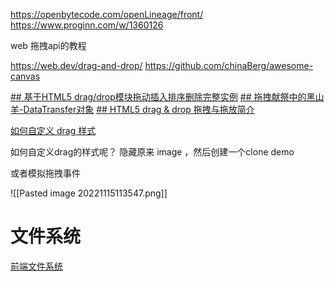 
https://openbytecode.com/openLineage/front/
https://www.proginn.com/w/1360126

web 拖拽api的教程

https://web.dev/drag-and-drop/
https://github.com/chinaBerg/awesome-canvas


[## 基于HTML5 drag/drop模块拖动插入排序删除完整实例](https://www.zhangxinxu.com/wordpress/2016/11/html5-drag-drop-module-insert-sort-delete-demo/)
[## 拖拽献祭中的黑山羊-DataTransfer对象](https://www.zhangxinxu.com/wordpress/2018/09/drag-drop-datatransfer-js/)
[## HTML5 drag & drop 拖拽与拖放简介](https://www.zhangxinxu.com/wordpress/2011/02/html5-drag-drop-%e6%8b%96%e6%8b%bd%e4%b8%8e%e6%8b%96%e6%94%be%e7%ae%80%e4%bb%8b/)

[如何自定义 drag 样式](https://segmentfault.com/a/1190000041881296)

如何自定义drag的样式呢？ 隐藏原来 image ，然后创建一个clone demo

或者模拟拖拽事件

![[Pasted image 20221115113547.png]]


# 文件系统

[前端文件系统](https://lovelyun.github.io/js/%E5%89%8D%E7%AB%AF%E6%96%87%E4%BB%B6%E7%B3%BB%E7%BB%9F/)

